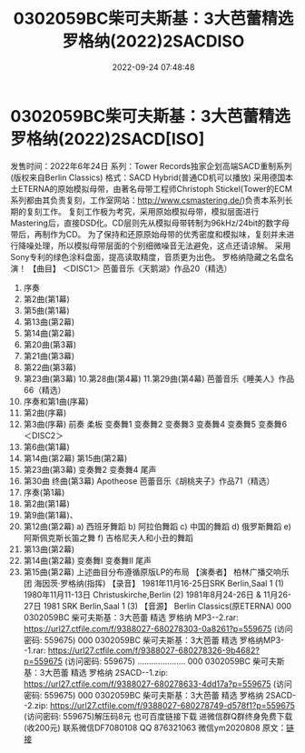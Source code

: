 ﻿---
title: 0302059BC柴可夫斯基：3大芭蕾精选罗格纳(2022)2SACDISO
date: 2022-09-24 07:48:48
categories: 新碟专辑、稀有等精品
tags: 纯音雅乐
---
# 0302059BC柴可夫斯基：3大芭蕾精选罗格纳(2022)2SACD[ISO]

发售时间：2022年6年24日
系列：Tower Records独家企划高端SACD重制系列(版权来自Berlin Classics)
格式：SACD Hybrid(普通CD机可以播放)
采用德国本土ETERNA的原始模拟母带，由著名母带工程师Christoph
Stickel(Tower的ECM系列都由其负责复刻，工作室网站：http://www.csmastering.de/)负责本系列长期的复刻工作。
复刻工作极为考究，采用原始模拟母带，模拟层面进行Mastering后，直接DSD化。CD层则先从模拟母带转制为96kHz/24bit的数字母带后，再制作为CD。
为了保持和还原原始母带的优秀密度和模拟味，复刻并未进行降噪处理，所以模拟母带层面的个别细微噪音无法避免，这点还请谅解。
采用Sony专利的绿色涂料盘面，提高读取精度，音质更为出色。
罗格纳隐藏之名盘名演！
【曲目】
＜DISC1＞
芭蕾音乐《天鹅湖》作品20（精选）
1. 序奏
2. 第2曲(第1幕)
3. 第5曲(第1幕)
4. 第13曲(第2幕)
5. 第14曲(第2幕)
6. 第20曲(第3幕)
7. 第21曲(第3幕)
8. 第22曲(第3幕)
9. 第23曲(第3幕)
10.第28曲(第4幕)
11.第29曲(第4幕)
芭蕾音乐《睡美人》作品66（精选）
1. 序奏和第1曲(序幕)
2. 第2曲(序幕)
3. 第3曲(序幕)
前奏
柔板
变奏舞1
变奏舞2
变奏舞3
变奏舞4
变奏舞5
变奏舞6
＜DISC2＞
4. 第6曲(第1幕)
5. 第14曲(第2幕)
第15曲(第2幕)
6. 第23曲(第3幕)
变奏舞2
变奏舞4
尾声
7. 第30曲 终曲(第3幕)
Apotheose
芭蕾音乐《胡桃夹子》作品71（精选）
1. 序奏(第1幕)
2. 第2曲(第1幕)
3. 第9曲(第1幕)、
4. 第12曲(第2幕)
a) 西班牙舞蹈
b) 阿拉伯舞蹈
c) 中国的舞蹈
d) 俄罗斯舞蹈
e) 阿斯佩克斯长笛之舞
f) 吉格尼夫人和小丑的舞蹈
5. 第13曲(第2幕)
6. 第14曲(第2幕)
变奏舞I
变奏舞II
尾声
7. 第15曲(第2幕)
上述曲目分布遵循原版LP的布局
【演奏者】
柏林广播交响乐团
海因茨·罗格纳(指挥)
【录音】
1981年11月16-25日SRK Berlin,Saal 1 (1)
1980年11月11-13日 Christuskirche,Berlin (2)
1981年8月24-26日 & 11月26-27日 1981 SRK Berlin,Saal 1 (3)
【音源】
Berlin Classics(原ETERNA)
000 0302059BC 柴可夫斯基：3大芭蕾 精选 罗格纳
MP3--2.rar: https://url27.ctfile.com/f/9388027-680278303-0a8261?p=559675
(访问密码: 559675)
000 0302059BC 柴可夫斯基：3大芭蕾 精选 罗格纳MP3--1.rar: https://url27.ctfile.com/f/9388027-680278326-9b4682?p=559675
(访问密码: 559675)
.....................
000 0302059BC 柴可夫斯基：3大芭蕾 精选 罗格纳 2SACD--1.zip: https://url27.ctfile.com/f/9388027-680278633-4dd17a?p=559675
(访问密码: 559675)
000 0302059BC 柴可夫斯基：3大芭蕾 精选 罗格纳 2SACD--2.zip: https://url27.ctfile.com/f/9388027-680278749-d578f1?p=559675
(访问密码: 559675)解压码8元
也可百度链接下载
进微信群Q群终身免费下载(收200元)
联系微信DF7080108 QQ 876321063
微信ym2020808
原文：[链接](https://blog.sina.com.cn/s/blog_1647c7e7601030zkq.html)